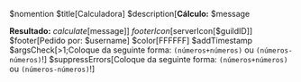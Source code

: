 $nomention
$title[Calculadora]
$description[**Cálculo:** $message

**Resultado:** $calculate[$message]]
$footerIcon[$serverIcon[$guildID]]
$footer[Pedido por: $username]
$color[FFFFFF]
$addTimestamp
$argsCheck[>1;Coloque da seguinte forma: `(números+números)` ou `(números-números)`!]
$suppressErrors[Coloque da seguinte forma: `(números+números)` ou `(números-números)`!]
